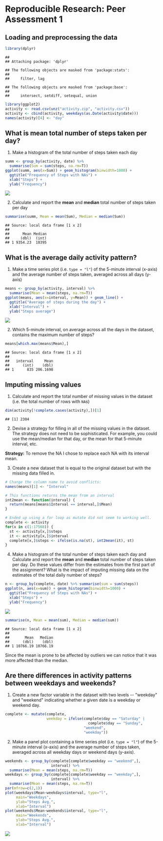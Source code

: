 # Reproducible Research: Peer Assessment 1


## Loading and preprocessing the data


```r
library(dplyr)
```

```
## 
## Attaching package: 'dplyr'
```

```
## The following objects are masked from 'package:stats':
## 
##     filter, lag
```

```
## The following objects are masked from 'package:base':
## 
##     intersect, setdiff, setequal, union
```

```r
library(ggplot2)
activity <- read.csv(unz("activity.zip", "activity.csv"))
activity <- cbind(activity, weekdays(as.Date(activity$date)))
names(activity)[4] <- "day"
```

## What is mean total number of steps taken per day?


1. Make a histogram of the total number of steps taken each day



```r
summ <- group_by(activity, date) %>% 
  summarise(Sum = sum(steps, na.rm=T))
ggplot(summ, aes(x=Sum)) + geom_histogram(binwidth=1000) +
  ggtitle("Frequency of Steps with NAs") +
  xlab("Steps") +
  ylab("Frequency")
```

![](PA1_template_files/figure-html/unnamed-chunk-2-1.png)<!-- -->

2. Calculate and report the **mean** and **median** total number of steps taken per day


```r
summarise(summ, Mean = mean(Sum), Median = median(Sum))
```

```
## Source: local data frame [1 x 2]
## 
##      Mean Median
##     (dbl)  (int)
## 1 9354.23  10395
```

## What is the average daily activity pattern?

1. Make a time series plot (i.e. `type = "l"`) of the 5-minute interval (x-axis) and the average number of steps taken, averaged across all days (y-axis)


```r
means <- group_by(activity, interval) %>% 
  summarise(Mean = mean(steps, na.rm=T))
ggplot(means, aes(x=interval, y=Mean)) + geom_line() +
  ggtitle("Average of steps during the day") +
  xlab("Interval") +
  ylab("Steps average")
```

![](PA1_template_files/figure-html/unnamed-chunk-4-1.png)<!-- -->

2. Which 5-minute interval, on average across all the days in the dataset, contains the maximum number of steps?


```r
means[which.max(means$Mean),]
```

```
## Source: local data frame [1 x 2]
## 
##   interval     Mean
##      (int)    (dbl)
## 1      835 206.1698
```
## Imputing missing values

1. Calculate and report the total number of missing values in the dataset (i.e. the total number of rows with `NA`s)


```r
dim(activity[!complete.cases(activity),])[1]
```

```
## [1] 2304
```

2. Devise a strategy for filling in all of the missing values in the dataset. The strategy does not need to be sophisticated. For example, you could use the mean/median for that day, or the mean for that 5-minute interval, etc.
  
**Strategy:** To remove the NA I chose to replace each NA with its interval mean.

3. Create a new dataset that is equal to the original dataset but with the missing data filled in.


```r
# Change the column name to avoid conflicts:
names(means)[1] <- "Interval"

# This functions returns the mean from an interval
int2mean <- function(interval) {
  return(means[means$Interval == interval,]$Mean)
}

# Ended up using a for loop as mutate did not seem to working well.
complete <- activity
for(x in c(1:17568)) {
  st <- activity[x,]$steps
  it <- activity[x,]$interval
  complete[x,]$steps <- ifelse(is.na(st), int2mean(it), st)
}
```


4. Make a histogram of the total number of steps taken each day and Calculate and report the **mean** and **median** total number of steps taken per day. Do these values differ from the estimates from the first part of the assignment? What is the impact of imputing missing data on the estimates of the total daily number of steps?


```r
n <- group_by(complete, date) %>% summarise(sum = sum(steps))
ggplot(n, aes(x=sum)) + geom_histogram(binwidth=1000) +
  ggtitle("Frequency of Steps with NAs") +
  xlab("Steps") +
  ylab("Frequency")
```

![](PA1_template_files/figure-html/unnamed-chunk-8-1.png)<!-- -->

```r
summarise(n, Mean = mean(sum), Median = median(sum))
```

```
## Source: local data frame [1 x 2]
## 
##       Mean   Median
##      (dbl)    (dbl)
## 1 10766.19 10766.19
```

Since the mean is prone to be affected by outliers we can notice that it was more affected than the median.

## Are there differences in activity patterns between weekdays and weekends?

1. Create a new factor variable in the dataset with two levels -- "weekday" and "weekend" indicating whether a given date is a weekday or weekend day.


```r
complete <- mutate(complete, 
                   weekday = ifelse(complete$day == "Saturday" | 
                                      complete$day == "Sunday", 
                                    "weekend", 
                                    "weekday"))
```

2. Make a panel plot containing a time series plot (i.e. `type = "l"`) of the 5-minute interval (x-axis) and the average number of steps taken, averaged across all weekday days or weekend days (y-axis).


```r
weekends <- group_by(complete[complete$weekday == "weekend",], 
                     interval) %>% 
  summarise(Mean = mean(steps, na.rm=T))
weekdays <- group_by(complete[complete$weekday == "weekday",], 
                     interval) %>% 
  summarise(Mean = mean(steps, na.rm=T))
par(mfrow=c(2,1))
plot(weekdays$Mean~weekdays$interval, type="l", 
     main="Weekdays", 
     ylab="Steps Avg.", 
     xlab="Interval")
plot(weekends$Mean~weekends$interval, type="l", 
     main="Weekends", 
     ylab="Steps Avg.", 
     xlab="Interval")
```

![](PA1_template_files/figure-html/unnamed-chunk-10-1.png)<!-- -->
